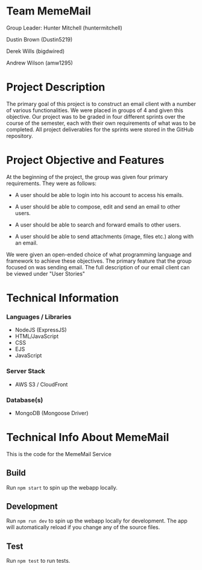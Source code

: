 # Team MemeMail

Group Leader: Hunter Mitchell (huntermitchell)

Dustin Brown (Dustin5219)

Derek Wills (bigdwired)

Andrew Wilson (amw1295)

# Project Description

The primary goal of this project is to construct an email client with a number of various functionalities. We were placed in groups of 4 and given this objective. Our project was to be graded in four different sprints over the course of the semester, each with their own requirements of what was to be completed. All project deliverables for the sprints were stored in the GitHub repository.

# Project Objective and Features
At the beginning of the project, the group was given four primary requirements. They were as follows:

- A user should be able to login into his account to access his emails.

- A user should be able to compose, edit and send an email to other users.

- A user should be able to search and forward emails to other users.

- A user should be able to send attachments (image, files etc.) along with an email.

We were given an open-ended choice of what programming language and framework to achieve these objectives. The primary feature that the group focused on was sending email. The full description of our email client can be viewed under "User Stories"

# Technical Information
### Languages / Libraries
- NodeJS (ExpressJS)
- HTML/JavaScript
- CSS
- EJS
- JavaScript

### Server Stack
- AWS S3 / CloudFront

### Database(s)
- MongoDB (Mongoose Driver)

# Technical Info About MemeMail

This is the code for the MemeMail Service

## Build
Run `npm start` to spin up the webapp locally.

## Development
Run `npm run dev` to spin up the webapp locally for development. The app will automatically reload if you change any of the source files.

## Test
Run `npm test` to run tests.